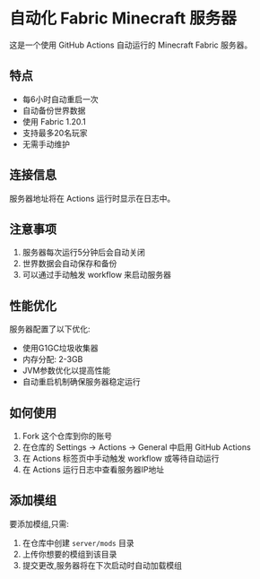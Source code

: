 # 自动化 Fabric Minecraft 服务器

这是一个使用 GitHub Actions 自动运行的 Minecraft Fabric 服务器。

## 特点

- 每6小时自动重启一次
- 自动备份世界数据
- 使用 Fabric 1.20.1
- 支持最多20名玩家
- 无需手动维护

## 连接信息

服务器地址将在 Actions 运行时显示在日志中。

## 注意事项

1. 服务器每次运行5分钟后会自动关闭
2. 世界数据会自动保存和备份
3. 可以通过手动触发 workflow 来启动服务器 

## 性能优化

服务器配置了以下优化:
- 使用G1GC垃圾收集器
- 内存分配: 2-3GB
- JVM参数优化以提高性能
- 自动重启机制确保服务器稳定运行

## 如何使用

1. Fork 这个仓库到你的账号
2. 在仓库的 Settings -> Actions -> General 中启用 GitHub Actions
3. 在 Actions 标签页中手动触发 workflow 或等待自动运行
4. 在 Actions 运行日志中查看服务器IP地址

## 添加模组

要添加模组,只需:
1. 在仓库中创建 `server/mods` 目录
2. 上传你想要的模组到该目录
3. 提交更改,服务器将在下次启动时自动加载模组 